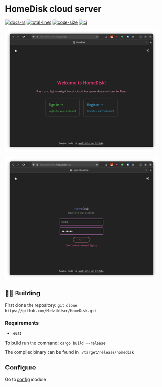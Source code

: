 # HomeDisk cloud server

[docs-rs]: https://img.shields.io/badge/docs.rs-66c2a5?style=for-the-badge&labelColor=555555&logo=docs.rs
[total-lines]: https://img.shields.io/tokei/lines/github/MedzikUser/HomeDisk?style=for-the-badge&logo=github&color=fede00
[code-size]: https://img.shields.io/github/languages/code-size/MedzikUser/HomeDisk?style=for-the-badge&color=c8df52&logo=github
[ci]: https://img.shields.io/github/workflow/status/MedzikUser/HomeDisk/Rust/main?style=for-the-badge

[screenshot-home]: https://raw.githubusercontent.com/HomeDisk/.github/main/screenshots/home.png
[screenshot-login]: https://raw.githubusercontent.com/HomeDisk/.github/main/screenshots/login.png

[![docs-rs]](https://homedisk-doc.vercel.app)
[![total-lines]](https://github.com/MedzikUser/HomeDisk)
[![code-size]](https://github.com/MedzikUser/HomeDisk)
[![ci]](https://github.com/MedzikUser/HomeDisk/actions/workflows/rust.yml)

![screenshot-home]

![screenshot-login]

## 👨‍💻 Building

First clone the repository: `git clone https://github.com/MedzikUser/HomeDisk.git`

### Requirements
- Rust

To build run the command: `cargo build --release`

The compiled binary can be found in `./target/release/homedisk`

## Configure

Go to [config](https://homedisk-doc.medzik.xyz/homedisk_types/config) module
